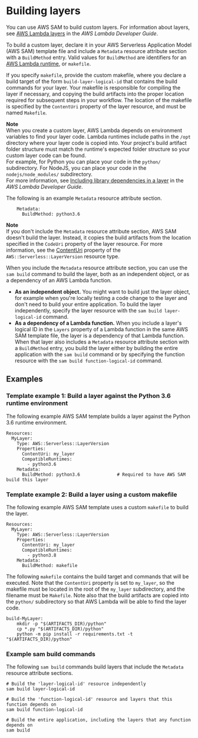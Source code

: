 # Building layers<a name="building-layers"></a>

You can use AWS SAM to build custom layers\. For information about layers, see [AWS Lambda layers](https://docs.aws.amazon.com/lambda/latest/dg/configuration-layers.html) in the *AWS Lambda Developer Guide*\.

To build a custom layer, declare it in your AWS Serverless Application Model \(AWS SAM\) template file and include a `Metadata` resource attribute section with a `BuildMethod` entry\. Valid values for `BuildMethod` are identifiers for an [AWS Lambda runtime](https://docs.aws.amazon.com/lambda/latest/dg/lambda-runtimes.html), or `makefile`\.

If you specify `makefile`, provide the custom makefile, where you declare a build target of the form `build-layer-logical-id` that contains the build commands for your layer\. Your makefile is responsible for compiling the layer if necessary, and copying the build artifacts into the proper location required for subsequent steps in your workflow\. The location of the makefile is specified by the `ContentUri` property of the layer resource, and must be named `Makefile`\.

**Note**  
When you create a custom layer, AWS Lambda depends on environment variables to find your layer code\. Lambda runtimes include paths in the `/opt` directory where your layer code is copied into\. Your project's build artifact folder structure must match the runtime's expected folder structure so your custom layer code can be found\.  
For example, for Python you can place your code in the `python/` subdirectory\. For NodeJS, you can place your code in the `nodejs/node_modules/` subdirectory\.  
For more information, see [Including library dependencies in a layer](https://docs.aws.amazon.com/lambda/latest/dg/configuration-layers.html#configuration-layers-path) in the *AWS Lambda Developer Guide*\.

The following is an example `Metadata` resource attribute section\.

```
    Metadata:
      BuildMethod: python3.6
```

**Note**  
If you don't include the `Metadata` resource attribute section, AWS SAM doesn't build the layer\. Instead, it copies the build artifacts from the location specified in the `CodeUri` property of the layer resource\. For more information, see the [ContentUri](sam-resource-layerversion.md#sam-layerversion-contenturi) property of the `AWS::Serverless::LayerVersion` resource type\.

When you include the `Metadata` resource attribute section, you can use the `sam build` command to build the layer, both as an independent object, or as a dependency of an AWS Lambda function\.
+ ****As an independent object\.**** You might want to build just the layer object, for example when you're locally testing a code change to the layer and don't need to build your entire application\. To build the layer independently, specify the layer resource with the `sam build layer-logical-id` command\.
+ **As a dependency of a Lambda function\.** When you include a layer's logical ID in the `Layers` property of a Lambda function in the same AWS SAM template file, the layer is a dependency of that Lambda function\. When that layer also includes a `Metadata` resource attribute section with a `BuildMethod` entry, you build the layer either by building the entire application with the `sam build` command or by specifying the function resource with the `sam build function-logical-id` command\.

## Examples<a name="building-applications-examples"></a>

### Template example 1: Build a layer against the Python 3\.6 runtime environment<a name="building-applications-examples-python"></a>

The following example AWS SAM template builds a layer against the Python 3\.6 runtime environment\.

```
Resources:
  MyLayer:
    Type: AWS::Serverless::LayerVersion
    Properties:
      ContentUri: my_layer
      CompatibleRuntimes:
        - python3.6
    Metadata:
      BuildMethod: python3.6              # Required to have AWS SAM build this layer
```

### Template example 2: Build a layer using a custom makefile<a name="building-applications-examples-makefile"></a>

The following example AWS SAM template uses a custom `makefile` to build the layer\.

```
Resources:
  MyLayer:
    Type: AWS::Serverless::LayerVersion
    Properties:
      ContentUri: my_layer
      CompatibleRuntimes:
        - python3.8
    Metadata:
      BuildMethod: makefile
```

The following `makefile` contains the build target and commands that will be executed\. Note that the `ContentUri` property is set to `my_layer`, so the makefile must be located in the root of the `my_layer` subdirectory, and the filename must be `Makefile`\. Note also that the build artifacts are copied into the `python/` subdirectory so that AWS Lambda will be able to find the layer code\.

```
build-MyLayer:
    mkdir -p "$(ARTIFACTS_DIR)/python"
    cp *.py "$(ARTIFACTS_DIR)/python"
    python -m pip install -r requirements.txt -t "$(ARTIFACTS_DIR)/python"
```

### Example sam build commands<a name="building-applications-examples-commands"></a>

The following `sam build` commands build layers that include the `Metadata` resource attribute sections\.

```
# Build the 'layer-logical-id' resource independently
sam build layer-logical-id
            
# Build the 'function-logical-id' resource and layers that this function depends on
sam build function-logical-id

# Build the entire application, including the layers that any function depends on
sam build
```